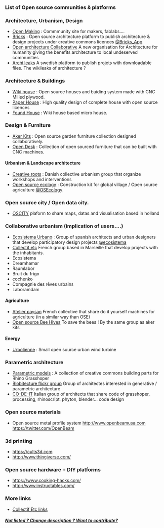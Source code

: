 
### List of Open source communities & platforms

### Architecture, Urbanism, Design

* [Open Making](https://openmaking.is) : Commmunity site for makers, fablabs....
* [Bricks](http://www.openbricks.io) : Open source architecture platform to publish architecture & design projects under creative commons licences [@Bricks_App](https://twitter.com/Bricks_App)
* [Open architecture Collaborative](http://www.openarchcollab.org) A new organisation for Architecture for humanity giving the benefits architecture to local undeserved communities
* [Archi leaks](http://archileaks.se/databas/) A swedish platform to publish projets with downloadable files. The wikileaks of architecture ? 

### Architecture & Buildings

* [Wiki house](http://wikihouse.cc) : Open source houses and buiding system made with CNC Milled plywood.
* [Paper House](http://paperhouses.co) : High quality design of complete house with open source licences 
* [Found House](http://foundhouse.cc) : Wiki house based micro house.

### Design & Furniture

* [Aker Kits](https://aker.me) : Open source garden furniture collection designed collaboratively.
* [Open Desk](https://www.opendesk.cc/) : Collection of open sourced furniture that can be built with CNC machines.


#### Urbanism & Landscape architecture

* [Creative roots](http://www.creativeroots.dk) : Danish collective urbanism group that organize workshops and interventions
* [Open source ecology](https://twitter.com/OSEcology) : Construction kit for global village / Open source agriculture [@OSEcology](https://twitter.com/OSEcology)

### Open source city / Open data city.

* [OSCITY](http://www.oscity.eu) plaform to share maps, datas and visualisation based in holland

### Collaborative urbanism (implication of users....)

* [Ecosistema Urbano](http://ecosistemaurbano.com) : Group of spanish architects and urban designers that develop participatory design projects [@ecosistema](https://twitter.com/OSEcology)
* [Collectif etc](http://www.collectifetc.com) French group based in Marseille that develop projects with the inhabitants.
* Ecosistema
* Dreamhamar
* Raumlabor
* Bruit du frigo
* cochenko
* Compagnie des rêves urbains
* Laboramdam

#### Agriculture 

* [Atelier paysan](http://www.latelierpaysan.org) French collective that share do it yourself machines for agriculture (in a similar way than OSE)
* [Open source Bee Hives](http://opensourcebeehives.net) To save the bees ! By the same group as aker kits

#### Energy 

* [Urbolienne](http://www.oshwa.org/definition) : Small open source urban wind turbine

### Parametric architecture 

* [Parametric models](http://www.parametricmodel.com) : A collection of creative commons building parts for Rhino Grasshoper
* [Blobitecture flickr group](https://www.flickr.com/groups/blobitecture) Group of architectes interested in generative / parametric architecture
* [CO-DE-IT](http://www.co-de-it.com) Italian group of architects that share code of grasshoper, processing, rhinoscript, phyton, blender... code design

### Open source materials 
* Open source metal profile system http://www.openbeamusa.com https://twitter.com/OpenBeam
### 3d printing

* https://cults3d.com
* http://www.thingiverse.com/

### Open source hardware +  DIY platforms

* https://www.cooking-hacks.com/
* http://www.instructables.com/

### More links 

* [Collectif Etc links](http://www.collectifetc.com/liens/)

##### [Not listed ? Change description ? Want to contribute?](/not-listed.md) 
